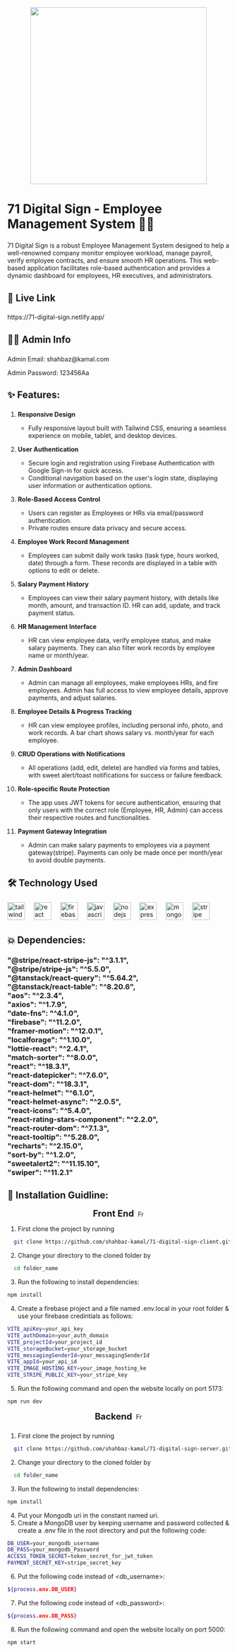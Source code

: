 <div align="center">
  <img height="400" src="https://i.ibb.co.com/k3nDpmh/git-Hub-banner.jpg"  />
</div>

###

<h1 align="left">71 Digital Sign - Employee Management System 👨‍💼</h1>

###

<p align="left">71 Digital Sign is a robust Employee Management System designed to help a well-renowned company monitor employee workload, manage payroll, verify employee contracts, and ensure smooth HR operations. This web-based application facilitates role-based authentication and provides a dynamic dashboard for employees, HR executives, and administrators.</p>

###

## 🔗 Live Link



###

<p align="left">https://71-digital-sign.netlify.app/</p>

###
## 👨‍💼 Admin Info
###
<p align="left">Admin Email: shahbaz@kamal.com</p>
<p align="left">Admin Password: 123456Aa</p>



## ✨ Features:

###

1. **Responsive Design**

   - Fully responsive layout built with Tailwind CSS, ensuring a seamless experience on mobile, tablet, and desktop devices.

2. **User Authentication**

   - Secure login and registration using Firebase Authentication with Google Sign-in for quick access.
   - Conditional navigation based on the user's login state, displaying user information or authentication options.

3. **Role-Based Access Control**

   - Users can register as Employees or HRs via email/password authentication.
   - Private routes ensure data privacy and secure access.

4. **Employee Work Record Management**

   - Employees can submit daily work tasks (task type, hours worked, date) through a form. These records are displayed in a table with options to edit or delete.

5. **Salary Payment History**

   - Employees can view their salary payment history, with details like month, amount, and transaction ID. HR can add, update, and track payment status.

6. **HR Management Interface**

   - HR can view employee data, verify employee status, and make salary payments. They can also filter work records by employee name or month/year.

7. **Admin Dashboard**

   - Admin can manage all employees, make employees HRs, and fire employees. Admin has full access to view employee details, approve payments, and adjust salaries.

8. **Employee Details & Progress Tracking**

   - HR can view employee profiles, including personal info, photo, and work records. A bar chart shows salary vs. month/year for each employee.

9. **CRUD Operations with Notifications**

   - All operations (add, edit, delete) are handled via forms and tables, with sweet alert/toast notifications for success or failure feedback.

10. **Role-specific Route Protection**
    - The app uses JWT tokens for secure authentication, ensuring that only users with the correct role (Employee, HR, Admin) can access their respective routes and functionalities.
11. **Payment Gateway Integration**
    - Admin can make salary payments to employees via a payment gateway(stripe). Payments can only be made once per month/year to avoid double payments.

###

## 🛠 Technology Used

###

 <div align="left">
  <img src="https://cdn.simpleicons.org/tailwindcss/06B6D4" height="40" alt="tailwindcss logo"  />
  <img width="12" />
  <img src="https://cdn.jsdelivr.net/gh/devicons/devicon/icons/react/react-original.svg" height="40" alt="react logo"  />
  <img width="12" />
  <img src="https://cdn.jsdelivr.net/gh/devicons/devicon/icons/firebase/firebase-plain.svg" height="40" alt="firebase logo"  />
  <img width="12" />
  <img src="https://cdn.jsdelivr.net/gh/devicons/devicon/icons/javascript/javascript-original.svg" height="40" alt="javascript logo"  />
  <img width="12" />
   <img src="https://cdn.simpleicons.org/nodedotjs/339933" height="40" alt="nodejs logo"  />
  <img width="12" />
     <img src="http://skillicons.dev/icons?i=express" height="40" alt="express logo"/>
     <img width="12" />
  <img src="https://cdn.jsdelivr.net/gh/devicons/devicon/icons/mongodb/mongodb-original.svg" height="40" alt="mongodb logo"  />
  <img width="12" />
    <img src="https://avatars.githubusercontent.com/u/856813?s=200&v=4" height="40" alt="stripe logo logo"  />
</div>


###
###

## 💥 Dependencies:

<!-- <h3 align="left"></h3> -->

###

<h3 align="left">"@stripe/react-stripe-js": "^3.1.1",<br>    "@stripe/stripe-js": "^5.5.0",<br>    "@tanstack/react-query": "^5.64.2",<br>    "@tanstack/react-table": "^8.20.6",<br>    "aos": "^2.3.4",<br>    "axios": "^1.7.9",<br>    "date-fns": "^4.1.0",<br>    "firebase": "^11.2.0",<br>    "framer-motion": "^12.0.1",<br>    "localforage": "^1.10.0",<br>    "lottie-react": "^2.4.1",<br>    "match-sorter": "^8.0.0",<br>    "react": "^18.3.1",<br>    "react-datepicker": "^7.6.0",<br>    "react-dom": "^18.3.1",<br>    "react-helmet": "^6.1.0",<br>    "react-helmet-async": "^2.0.5",<br>    "react-icons": "^5.4.0",<br>    "react-rating-stars-component": "^2.2.0",<br>    "react-router-dom": "^7.1.3",<br>    "react-tooltip": "^5.28.0",<br>    "recharts": "^2.15.0",<br>    "sort-by": "^1.2.0",<br>    "sweetalert2": "^11.15.10",<br>    "swiper": "^11.2.1"</h3>

###

###

## 🔧 Installation Guidline:

<p align="center" style="display: flex; align-items: center; justify-content: center;">
  <span style="font-size: 20px; font-weight: bold;">Front End</span>
  <img src="https://cdn-icons-png.flaticon.com/128/1055/1055666.png" alt="Front End Icon" width="15" height="15" style="margin-left: 8px;" />
</p>

1. First clone the project by running

```bash
  git clone https://github.com/shahbaz-kamal/71-digital-sign-client.git
```

2. Change your directory to the cloned folder by

```bash
  cd folder_name
```

3. Run the following to install dependencies:

```bash
npm install
```

4. Create a firebase project and a file named .env.local in your root folder & use your firebase credintials as follows:

```bash
VITE_apiKey=your_api_key
VITE_authDomain=your_auth_domain
VITE_projectId=your_project_id
VITE_storageBucket=your_storage_bucket
VITE_messagingSenderId=your_messagingSenderId
VITE_appId=your_api_id
VITE_IMAGE_HOSTING_KEY=your_image_hosting_ke
VITE_STRIPE_PUBLIC_KEY=your_stripe_key
```

5. Run the following command and open the website locally on port 5173:

```bash
npm run dev
```

<p align="center" style="display: flex; align-items: center; justify-content: center;">
  <span style="font-size: 20px; font-weight: bold;">Backend</span>
  <img src="https://cdn-icons-png.flaticon.com/128/16318/16318927.png" alt="Front End Icon" width="15" height="15" style="margin-left: 8px;" />
</p>

###

1. First clone the project by running

```bash
  git clone https://github.com/shahbaz-kamal/71-digital-sign-server.git
```

2. Change your directory to the cloned folder by

```bash
  cd folder_name
```

3. Run the following to install dependencies:

```bash
npm install
```

4. Put your Mongodb uri in the constant named uri.
5. Create a MongoDB user by keeping username and password collected & create a .env file in the root directory and put the following code:

```bash
DB_USER=your_mongodb_username
DB_PASS=your_mongodb_Password
ACCESS_TOKEN_SECRET=token_secret_for_jwt_token
PAYMENT_SECRET_KEY=stripe_secret_key
```

6. Put the following code instead of <db_username>:

```bash
${process.env.DB_USER}
```

7. Put the following code instead of <db_password>:

```bash
${process.env.DB_PASS}
```

8. Run the following command and open the website locally on port 5000:

```bash
npm start
```



###
